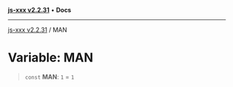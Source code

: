 [**js-xxx v2.2.31**](../README.md) • **Docs**

***

[js-xxx v2.2.31](../README.md) / MAN

# Variable: MAN

> `const` **MAN**: `1` = `1`
